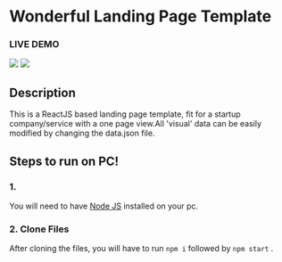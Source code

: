 # Wonderful Landing Page Template

### <a>LIVE DEMO</a> 

![](https://drive.google.com/file/d/1crGou-3zJAEY7oMJ5MO_RjcZPsFNQLYF/view?usp=drive_link)
![](https://drive.google.com/file/d/1KH2Q_Xit1SYyBk0ngDdb47tSqKZRgqTf/view?usp=drive_link)

## Description
This is a ReactJS based landing page template, fit for a startup company/service with a one page view.All 'visual' data can be easily modified by changing the data.json file. 

## Steps to run on PC!
### 1.
You will need to have <a href="https://nodejs.org/">Node JS</a> installed on your pc. 

### 2. Clone Files
After cloning the files, you will have to run ```npm i``` followed by ```npm start``` .



